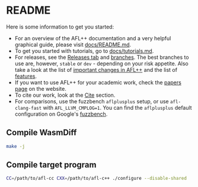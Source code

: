 # README

Here is some information to get you started:

- For an overview of the AFL++ documentation and a very helpful graphical guide, please visit [docs/README.md](https://github.com/AFLplusplus/AFLplusplus/blob/stable/docs/README.md).
- To get you started with tutorials, go to [docs/tutorials.md](https://github.com/AFLplusplus/AFLplusplus/blob/stable/docs/tutorials.md).
- For releases, see the [Releases tab](https://github.com/AFLplusplus/AFLplusplus/releases) and [branches](https://github.com/AFLplusplus/AFLplusplus#branches). The best branches to use are, however, `stable` or `dev` - depending on your risk appetite. Also take a look at the list of [important changes in AFL++](https://github.com/AFLplusplus/AFLplusplus/blob/stable/docs/important_changes.md) and the list of [features](https://github.com/AFLplusplus/AFLplusplus/blob/stable/docs/features.md).
- If you want to use AFL++ for your academic work, check the [papers page](https://aflplus.plus/papers/) on the website.
- To cite our work, look at the [Cite](https://github.com/AFLplusplus/AFLplusplus#cite) section.
- For comparisons, use the fuzzbench `aflplusplus` setup, or use `afl-clang-fast` with `AFL_LLVM_CMPLOG=1`. You can find the `aflplusplus` default configuration on Google's [fuzzbench](https://github.com/google/fuzzbench/tree/master/fuzzers/aflplusplus).

## Compile WasmDiff

```bash
make -j
```



## Compile target program

```bash
CC=/path/to/afl-cc CXX=/path/to/afl-c++ ./configure --disable-shared


```

